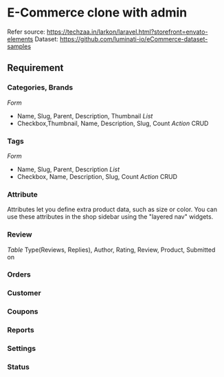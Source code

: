 # E-Commerce clone with admin

Refer source: https://techzaa.in/larkon/laravel.html?storefront=envato-elements
Dataset: https://github.com/luminati-io/eCommerce-dataset-samples

## Requirement
### Categories, Brands
*Form*
- Name, Slug, Parent, Description, Thumbnail
*List*
- Checkbox,Thumbnail, Name, Description, Slug, Count
*Action*
CRUD

### Tags
*Form*
- Name, Slug, Parent, Description
*List*
- Checkbox, Name, Description, Slug, Count
*Action*
CRUD

### Attribute
Attributes let you define extra product data, such as size or color. You can use these attributes in the shop sidebar using the "layered nav" widgets.

### Review
*Table*
Type(Reviews, Replies), Author, Rating, Review, Product, Submitted on

### Orders
### Customer
### Coupons
### Reports
### Settings
### Status